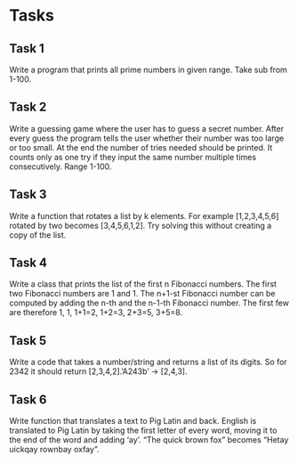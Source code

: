 # Tasks

## Task 1
Write a program that prints all prime numbers in given range. Take sub from 1-100.

## Task 2
Write a guessing game where the user has to guess a secret number. After every guess the program tells the user whether their number was too large or too small. At the end the number of tries needed should be printed. It counts only as one try if they input the same number multiple times consecutively. Range 1-100.

## Task 3
Write a function that rotates a list by k elements. For example [1,2,3,4,5,6] rotated by two becomes [3,4,5,6,1,2]. Try solving this without creating a copy of the list.

## Task 4
Write a class that prints the list of the first n Fibonacci numbers. The first two Fibonacci numbers are 1 and 1. The n+1-st Fibonacci number can be computed by adding the n-th and the n-1-th Fibonacci number. The first few are therefore 1, 1, 1+1=2, 1+2=3, 2+3=5, 3+5=8.

## Task 5
Write a code that takes a number/string and returns a list of its digits. So for 2342 it should return [2,3,4,2].’A243b’ -> [2,4,3].

## Task 6
Write function that translates a text to Pig Latin and back. English is translated to Pig Latin by taking the first letter of every word, moving it to the end of the word and adding ‘ay’. “The quick brown fox” becomes “Hetay uickqay rownbay oxfay”.

